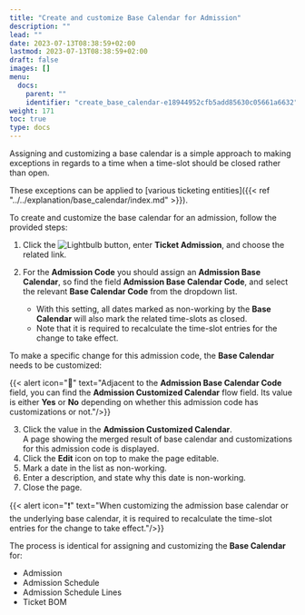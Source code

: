 ```yaml
---
title: "Create and customize Base Calendar for Admission"
description: ""
lead: ""
date: 2023-07-13T08:38:59+02:00
lastmod: 2023-07-13T08:38:59+02:00
draft: false
images: []
menu:
  docs:
    parent: ""
    identifier: "create_base_calendar-e18944952cfb5add85630c05661a6632"
weight: 171
toc: true
type: docs
---
```


Assigning and customizing a base calendar is a simple approach to making exceptions in regards to a time when a time-slot should be closed rather than open.

These exceptions can be applied to [various ticketing entities]({{< ref "../../explanation/base_calendar/index.md" >}}).

To create and customize the base calendar for an admission, follow the provided steps:

1. Click the ![Lightbulb](Lightbulb_icon.PNG) button, enter **Ticket Admission**, and choose the related link.

2. For the **Admission Code** you should assign an **Admission Base Calendar**, so find the field **Admission Base Calendar Code**, and select the relevant **Base Calendar Code** from the dropdown list. 
   
    - With this setting, all dates marked as non-working by the **Base Calendar** will also mark the related time-slots as closed. 
    - Note that it is required to recalculate the time-slot entries for the change to take effect.

To make a specific change for this admission code, the **Base Calendar** needs to be customized:

{{< alert icon="📝" text="Adjacent to the <b>Admission Base Calendar Code</b> field, you can find the <b>Admission Customized Calendar</b> flow field. Its value is either <b>Yes</b> or <b>No</b> depending on whether this admission code has customizations or not."/>}}

3. Click the value in the **Admission Customized Calendar**.    
   A page showing the merged result of base calendar and customizations for this admission code is displayed.
4. Click the **Edit** icon on top to make the page editable.
5. Mark a date in the list as non-working.
6. Enter a description, and state why this date is non-working.
7. Close the page.

{{< alert icon="❗" text="When customizing the admission base calendar or the underlying base calendar, it is required to recalculate the time-slot entries for the change to take effect."/>}}

The process is identical for assigning and customizing the **Base Calendar** for:

- Admission
- Admission Schedule
- Admission Schedule Lines
- Ticket BOM
